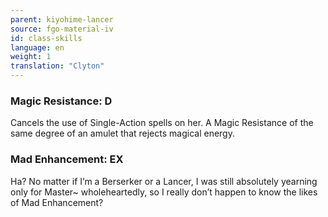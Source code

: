 ```yaml
---
parent: kiyohime-lancer
source: fgo-material-iv
id: class-skills
language: en
weight: 1
translation: "Clyton"
---
```


### Magic Resistance: D

Cancels the use of Single-Action spells on her. A Magic Resistance of the same degree of an amulet that rejects magical energy.

### Mad Enhancement: EX

Ha? No matter if I’m a Berserker or a Lancer, I was still absolutely yearning only for Master~ wholeheartedly, so I really don’t happen to know the likes of Mad Enhancement?
